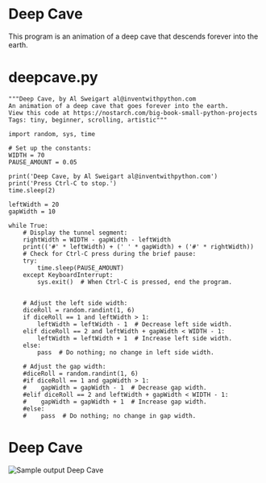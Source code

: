 
Deep Cave
========================================================

This program is an animation of a deep cave that descends forever into the earth.

deepcave.py
========================================================

```Python3
"""Deep Cave, by Al Sweigart al@inventwithpython.com
An animation of a deep cave that goes forever into the earth.
View this code at https://nostarch.com/big-book-small-python-projects
Tags: tiny, beginner, scrolling, artistic"""

import random, sys, time

# Set up the constants:
WIDTH = 70
PAUSE_AMOUNT = 0.05

print('Deep Cave, by Al Sweigart al@inventwithpython.com')
print('Press Ctrl-C to stop.')
time.sleep(2)

leftWidth = 20
gapWidth = 10

while True:
    # Display the tunnel segment:
    rightWidth = WIDTH - gapWidth - leftWidth
    print(('#' * leftWidth) + (' ' * gapWidth) + ('#' * rightWidth))
    # Check for Ctrl-C press during the brief pause:
    try:
        time.sleep(PAUSE_AMOUNT)
    except KeyboardInterrupt:
        sys.exit()  # When Ctrl-C is pressed, end the program.


    # Adjust the left side width:
    diceRoll = random.randint(1, 6)
    if diceRoll == 1 and leftWidth > 1:
        leftWidth = leftWidth - 1  # Decrease left side width.
    elif diceRoll == 2 and leftWidth + gapWidth < WIDTH - 1:
        leftWidth = leftWidth + 1  # Increase left side width.
    else:
        pass  # Do nothing; no change in left side width.

    # Adjust the gap width:
    #diceRoll = random.randint(1, 6)
    #if diceRoll == 1 and gapWidth > 1:
    #    gapWidth = gapWidth - 1  # Decrease gap width.
    #elif diceRoll == 2 and leftWidth + gapWidth < WIDTH - 1:
    #    gapWidth = gapWidth + 1  # Increase gap width.
    #else:
    #    pass  # Do nothing; no change in gap width.
 ```
 
Deep Cave
========================================================

![Sample output Deep Cave](https://github.com/nihathalici/The-Big-Book-of-Small-Python-Projects/blob/main/C15-Project-15-Deep-Cave/deepcave_sample_output.PNG)
